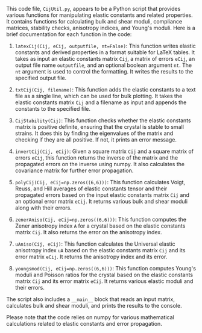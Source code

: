 This code file, `CijUtil.py`, appears to be a Python script that provides various functions for manipulating elastic constants and related properties. It contains functions for calculating bulk and shear moduli, compliance matrices, stability checks, anisotropy indices, and Young's moduli. Here is a brief documentation for each function in the code:

1. `latexCij(Cij, eCij, outputfile, nt=False)`: This function writes elastic constants and derived properties in a format suitable for LaTeX tables. It takes as input an elastic constants matrix `Cij`, a matrix of errors `eCij`, an output file name `outputfile`, and an optional boolean argument `nt`. The `nt` argument is used to control the formatting. It writes the results to the specified output file.

2. `txtCij(Cij, filename)`: This function adds the elastic constants to a text file as a single line, which can be used for bulk plotting. It takes the elastic constants matrix `Cij` and a filename as input and appends the constants to the specified file.

3. `CijStability(Cij)`: This function checks whether the elastic constants matrix is positive definite, ensuring that the crystal is stable to small strains. It does this by finding the eigenvalues of the matrix and checking if they are all positive. If not, it prints an error message.

4. `invertCij(Cij, eCij)`: Given a square matrix `Cij` and a square matrix of errors `eCij`, this function returns the inverse of the matrix and the propagated errors on the inverse using numpy. It also calculates the covariance matrix for further error propagation.

5. `polyCij(Cij, eCij=np.zeros((6,6)))`: This function calculates Voigt, Reuss, and Hill averages of elastic constants tensor and their propagated errors based on the input elastic constants matrix `Cij` and an optional error matrix `eCij`. It returns various bulk and shear moduli along with their errors.

6. `zenerAniso(Cij, eCij=np.zeros((6,6)))`: This function computes the Zener anisotropy index `A` for a crystal based on the elastic constants matrix `Cij`. It also returns the error on the anisotropy index.

7. `uAniso(Cij, eCij)`: This function calculates the Universal elastic anisotropy index `uA` based on the elastic constants matrix `Cij` and its error matrix `eCij`. It returns the anisotropy index and its error.

8. `youngsmod(Cij, eCij=np.zeros((6,6)))`: This function computes Young's moduli and Poisson ratios for the crystal based on the elastic constants matrix `Cij` and its error matrix `eCij`. It returns various elastic moduli and their errors.

The script also includes a `__main__` block that reads an input matrix, calculates bulk and shear moduli, and prints the results to the console.

Please note that the code relies on numpy for various mathematical calculations related to elastic constants and error propagation.

